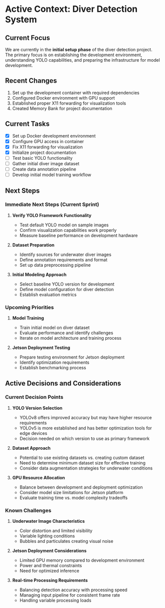 # Active Context: Diver Detection System

## Current Focus
We are currently in the **initial setup phase** of the diver detection project. The primary focus is on establishing the development environment, understanding YOLO capabilities, and preparing the infrastructure for model development.

## Recent Changes
1. Set up the development container with required dependencies
2. Configured Docker environment with GPU support
3. Established proper X11 forwarding for visualization tools
4. Created Memory Bank for project documentation

## Current Tasks
- [x] Set up Docker development environment
- [x] Configure GPU access in container
- [x] Fix X11 forwarding for visualization
- [x] Initialize project documentation
- [ ] Test basic YOLO functionality
- [ ] Gather initial diver image dataset
- [ ] Create data annotation pipeline
- [ ] Develop initial model training workflow

## Next Steps

### Immediate Next Steps (Current Sprint)
1. **Verify YOLO Framework Functionality**
   - Test default YOLO model on sample images
   - Confirm visualization capabilities work properly
   - Measure baseline performance on development hardware

2. **Dataset Preparation**
   - Identify sources for underwater diver images
   - Define annotation requirements and format
   - Set up data preprocessing pipeline

3. **Initial Modeling Approach**
   - Select baseline YOLO version for development
   - Define model configuration for diver detection
   - Establish evaluation metrics

### Upcoming Priorities
1. **Model Training**
   - Train initial model on diver dataset
   - Evaluate performance and identify challenges
   - Iterate on model architecture and training process

2. **Jetson Deployment Testing**
   - Prepare testing environment for Jetson deployment
   - Identify optimization requirements
   - Establish benchmarking process

## Active Decisions and Considerations

### Current Decision Points
1. **YOLO Version Selection**
   - YOLOv8 offers improved accuracy but may have higher resource requirements
   - YOLOv5 is more established and has better optimization tools for edge devices
   - Decision needed on which version to use as primary framework

2. **Dataset Approach**
   - Potential to use existing datasets vs. creating custom dataset
   - Need to determine minimum dataset size for effective training
   - Consider data augmentation strategies for underwater conditions

3. **GPU Resource Allocation**
   - Balance between development and deployment optimization
   - Consider model size limitations for Jetson platform
   - Evaluate training time vs. model complexity tradeoffs

### Known Challenges
1. **Underwater Image Characteristics**
   - Color distortion and limited visibility
   - Variable lighting conditions
   - Bubbles and particulates creating visual noise

2. **Jetson Deployment Considerations**
   - Limited GPU memory compared to development environment
   - Power and thermal constraints
   - Need for optimized inference

3. **Real-time Processing Requirements**
   - Balancing detection accuracy with processing speed
   - Managing input pipeline for consistent frame rate
   - Handling variable processing loads 